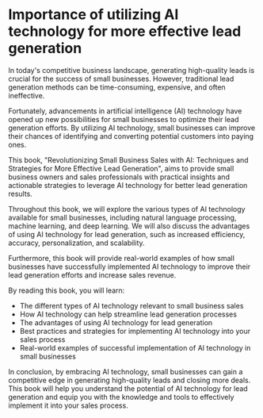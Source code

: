 Importance of utilizing AI technology for more effective lead generation
======================================================================================

In today's competitive business landscape, generating high-quality leads is crucial for the success of small businesses. However, traditional lead generation methods can be time-consuming, expensive, and often ineffective.

Fortunately, advancements in artificial intelligence (AI) technology have opened up new possibilities for small businesses to optimize their lead generation efforts. By utilizing AI technology, small businesses can improve their chances of identifying and converting potential customers into paying ones.

This book, "Revolutionizing Small Business Sales with AI: Techniques and Strategies for More Effective Lead Generation", aims to provide small business owners and sales professionals with practical insights and actionable strategies to leverage AI technology for better lead generation results.

Throughout this book, we will explore the various types of AI technology available for small businesses, including natural language processing, machine learning, and deep learning. We will also discuss the advantages of using AI technology for lead generation, such as increased efficiency, accuracy, personalization, and scalability.

Furthermore, this book will provide real-world examples of how small businesses have successfully implemented AI technology to improve their lead generation efforts and increase sales revenue.

By reading this book, you will learn:

* The different types of AI technology relevant to small business sales
* How AI technology can help streamline lead generation processes
* The advantages of using AI technology for lead generation
* Best practices and strategies for implementing AI technology into your sales process
* Real-world examples of successful implementation of AI technology in small businesses

In conclusion, by embracing AI technology, small businesses can gain a competitive edge in generating high-quality leads and closing more deals. This book will help you understand the potential of AI technology for lead generation and equip you with the knowledge and tools to effectively implement it into your sales process.
